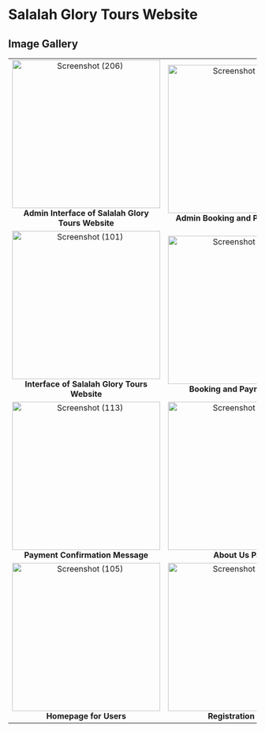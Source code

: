 # Salalah Glory Tours Website

## Image Gallery

<table style="width: 100%; text-align: center; border-spacing: 20px;">
  <tr>
    <td>
      <img src="https://github.com/SAID23S23988/Salalah-Glory-Tours-website/assets/154741482/0e657ecd-7a61-40b6-96eb-8fb4a53f3097" alt="Screenshot (206)" width="300"/>
      <br><b>Admin Interface of Salalah Glory Tours Website</b>
    </td>
    <td>
      <img src="https://github.com/SAID23S23988/Salalah-Glory-Tours-website/assets/154741482/03ae33df-498a-4f5d-b13a-8f5db0541010" alt="Screenshot (207)" width="300"/>
      <br><b>Admin Booking and Payment Page</b>
    </td>
    <td>
       <img src="https://github.com/SAID23S23988/Salalah-Glory-Tours-website/assets/154741482/ae6a8f11-c90f-44ee-a495-2e8c3df7d83b" alt="Screenshot (208)" width="300"/>
      <br><b>Admin Interface of Salalah Glory Tours Website</b>
    </td>
  </tr>
  <tr>
    <td>
      <img src="https://github.com/SAID23S23988/Salalah-Glory-Tours-website/assets/154741482/51dea465-187c-4f61-ab14-7a791969cb1c" alt="Screenshot (101)" width="300"/>
      <br><b>Interface of Salalah Glory Tours Website</b>
    </td>
    <td>
      <img src="https://github.com/SAID23S23988/Salalah-Glory-Tours-website/assets/154741482/d2f68599-393f-44c8-8b6c-cb592bdce371" alt="Screenshot (115)" width="300"/>
      <br><b>Booking and Payment Page</b>
    </td>
    <td>
      <img src="https://github.com/SAID23S23988/Salalah-Glory-Tours-website/assets/154741482/e331d450-41e4-4338-8b0f-69ae4744fc53" alt="Screenshot (114)" width="300"/>
      <br><b>Linking the Trip Price to PayPal</b>
    </td>
  </tr>
  <tr>
    <td>
      <img src="https://github.com/SAID23S23988/Salalah-Glory-Tours-website/assets/154741482/a965876e-981a-4b97-8191-c6452f4dd784" alt="Screenshot (113)" width="300"/>
      <br><b>Payment Confirmation Message</b>
    </td>
    <td>
      <img src="https://github.com/SAID23S23988/Salalah-Glory-Tours-website/assets/154741482/323d7a3f-ecf7-4128-a938-770398589916" alt="Screenshot (110)" width="300"/>
      <br><b>About Us Page</b>
    </td>
    <td>
      <img src="https://github.com/SAID23S23988/Salalah-Glory-Tours-website/assets/154741482/8bb0af35-daf2-4056-9502-6a485b8980e9" alt="Screenshot (106)" width="300"/>
      <br><b>Trips Page</b>
    </td>
  </tr>
  <tr>
    <td>
      <img src="https://github.com/SAID23S23988/Salalah-Glory-Tours-website/assets/154741482/dae2ef79-a1f0-4cb6-af0c-2fd9195b2938" alt="Screenshot (105)" width="300"/>
      <br><b>Homepage for Users</b>
    </td>
    <td>
      <img src="https://github.com/SAID23S23988/Salalah-Glory-Tours-website/assets/154741482/8888b36c-387d-499b-907c-b5953482c4ed" alt="Screenshot (103)" width="300"/>
      <br><b>Registration Page</b>
    </td>
    <td>
      <img src="https://github.com/SAID23S23988/Salalah-Glory-Tours-website/assets/154741482/7e900805-0f17-4841-b28e-96345be991c4" alt="Screenshot (102)" width="300"/>
      <br><b>Login Page</b>
    </td>
  </tr>
</table>



